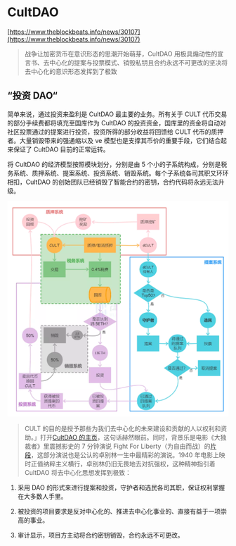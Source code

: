 # CultDAO

[https://www.theblockbeats.info/news/30107](https://www.theblockbeats.info/news/30107)

> 战争让加密货币在意识形态的思潮开始萌芽，CultDAO 用极具煽动性的宣言书、去中心化的提案与投票模式、销毁私钥且合约永远不可更改的坚决将去中心化的意识形态发挥到了极致
> 

## “投资 DAO“

简单来说，通过投资来盈利是 CultDAO 最主要的业务。所有关于 CULT 代币交易的部分手续费都将填充至国库作为 CultDAO 的投资资金，国库里的资金将自动对社区投票通过的提案进行投资，投资所得的部分收益将回馈给 CULT 代币的质押者。大量销毁带来的强通缩以及 ve 模型也是支撑其币价的重要手段，它们结合起来保证了 CultDAO 目前的正常运转。

将 CultDAO 的经济模型按照模块划分，分别是由 5 个小的子系统构成，分别是税务系统、质押系统、提案系统、投资系统、销毁系统。每个子系统各司其职又环环相扣，CultDAO 的创始团队已经销毁了智能合约的密钥，合约代码将永远无法升级。

![Untitled](CultDAO%20f52100121c4141c8b201f8dc9d4e3cd6/Untitled.png)

> CULT 的目的是授予那些为我们去中心化的未来建设和贡献的人以权利和资助。」打开[CultDAO 的主页](https://cultdao.io/)，这句话赫然眼前。同时，背景乐是电影《大独裁者》里震撼影史的 7 分钟演说 Fight For Liberty（为自由而战）的[片段](https://www.youtube.com/watch?v=P6r0hZGJ6W4&t=56s)，这部分演说也是公认的卓别林一生中最精彩的演说。1940 年电影上映时正值纳粹主义横行，卓别林仍旧无畏地去对抗强权，这种精神指引着 CultDAO 将去中心化思想发挥到极致：
> 

1. 采用 DAO 的形式来进行提案和投资，守护者和选民各司其职，保证权利掌握在大多数人手里。

2. 被投资的项目要求是反对中心化的、推进去中心化事业的、直接有益于一项崇高的事业。

3. 审计显示，项目方主动将合约密钥销毁，合约永远不可更改。
